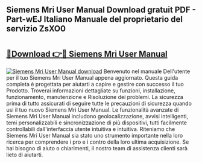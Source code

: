 ## Siemens Mri User Manual Download gratuit PDF - Part-wEJ Italiano Manuale del proprietario del servizio ZsXO0

# <h2><a href="http://dfc3rwa.blite.top/?on=Siemens+Mri+User+Manual">🔗Download 👉🔴 Siemens Mri User Manual</a></h2>

[![Siemens Mri User Manual download](https://i.imgur.com/lujVjoI.png)](http://dfc3rwa.blite.top/?on=Siemens+Mri+User+Manual)
Benvenuto nel manuale Dell'utente per il tuo Siemens Mri User Manual appena aggiornato. Questa guida completa è progettata per aiutarti a capire e gestire con successo il tuo Prodotto. Troverai informazioni dettagliate su funzioni, installazione, funzionamento, manutenzione e Risoluzione dei problemi. La sicurezza prima di tutto assicurati di seguire tutte le precauzioni di sicurezza quando usi il tuo nuovo Siemens Mri User Manual. Le funzionalità avanzate di Siemens Mri User Manual includono geolocalizzazione, avvisi intelligenti, temi personalizzabili e sincronizzazione di più dispositivi, tutti facilmente controllabili dall'interfaccia utente intuitiva e intuitiva. Riteniamo che Siemens Mri User Manual sia stato uno strumento importante nella loro ricerca per comprendere i pro e i contro della loro ultima acquisizione. Se hai bisogno di aiuto o chiarimenti, il nostro team di assistenza clienti sarà lieto di aiutarti.
